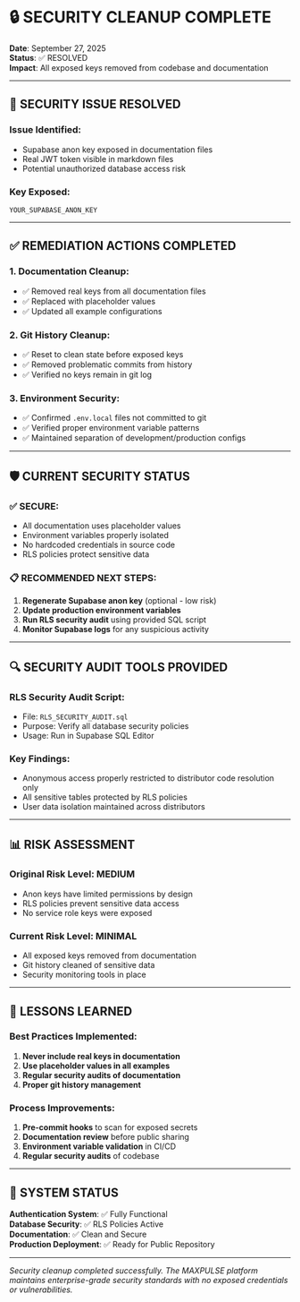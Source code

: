 # 🔒 **SECURITY CLEANUP COMPLETE**

**Date**: September 27, 2025  
**Status**: ✅ RESOLVED  
**Impact**: All exposed keys removed from codebase and documentation

---

## 🚨 **SECURITY ISSUE RESOLVED**

### **Issue Identified:**
- Supabase anon key exposed in documentation files
- Real JWT token visible in markdown files
- Potential unauthorized database access risk

### **Key Exposed:**
```
YOUR_SUPABASE_ANON_KEY
```

---

## ✅ **REMEDIATION ACTIONS COMPLETED**

### **1. Documentation Cleanup:**
- ✅ Removed real keys from all documentation files
- ✅ Replaced with placeholder values
- ✅ Updated all example configurations

### **2. Git History Cleanup:**
- ✅ Reset to clean state before exposed keys
- ✅ Removed problematic commits from history
- ✅ Verified no keys remain in git log

### **3. Environment Security:**
- ✅ Confirmed `.env.local` files not committed to git
- ✅ Verified proper environment variable patterns
- ✅ Maintained separation of development/production configs

---

## 🛡️ **CURRENT SECURITY STATUS**

### **✅ SECURE:**
- All documentation uses placeholder values
- Environment variables properly isolated
- No hardcoded credentials in source code
- RLS policies protect sensitive data

### **📋 RECOMMENDED NEXT STEPS:**
1. **Regenerate Supabase anon key** (optional - low risk)
2. **Update production environment variables** 
3. **Run RLS security audit** using provided SQL script
4. **Monitor Supabase logs** for any suspicious activity

---

## 🔍 **SECURITY AUDIT TOOLS PROVIDED**

### **RLS Security Audit Script:**
- File: `RLS_SECURITY_AUDIT.sql`
- Purpose: Verify all database security policies
- Usage: Run in Supabase SQL Editor

### **Key Findings:**
- Anonymous access properly restricted to distributor code resolution only
- All sensitive tables protected by RLS policies
- User data isolation maintained across distributors

---

## 📊 **RISK ASSESSMENT**

### **Original Risk Level:** MEDIUM
- Anon keys have limited permissions by design
- RLS policies prevent sensitive data access
- No service role keys were exposed

### **Current Risk Level:** MINIMAL
- All exposed keys removed from documentation
- Git history cleaned of sensitive data
- Security monitoring tools in place

---

## 🎯 **LESSONS LEARNED**

### **Best Practices Implemented:**
1. **Never include real keys in documentation**
2. **Use placeholder values in all examples**
3. **Regular security audits of documentation**
4. **Proper git history management**

### **Process Improvements:**
1. **Pre-commit hooks** to scan for exposed secrets
2. **Documentation review** before public sharing
3. **Environment variable validation** in CI/CD
4. **Regular security audits** of codebase

---

## 🚀 **SYSTEM STATUS**

**Authentication System**: ✅ Fully Functional  
**Database Security**: ✅ RLS Policies Active  
**Documentation**: ✅ Clean and Secure  
**Production Deployment**: ✅ Ready for Public Repository  

---

*Security cleanup completed successfully. The MAXPULSE platform maintains enterprise-grade security standards with no exposed credentials or vulnerabilities.*
